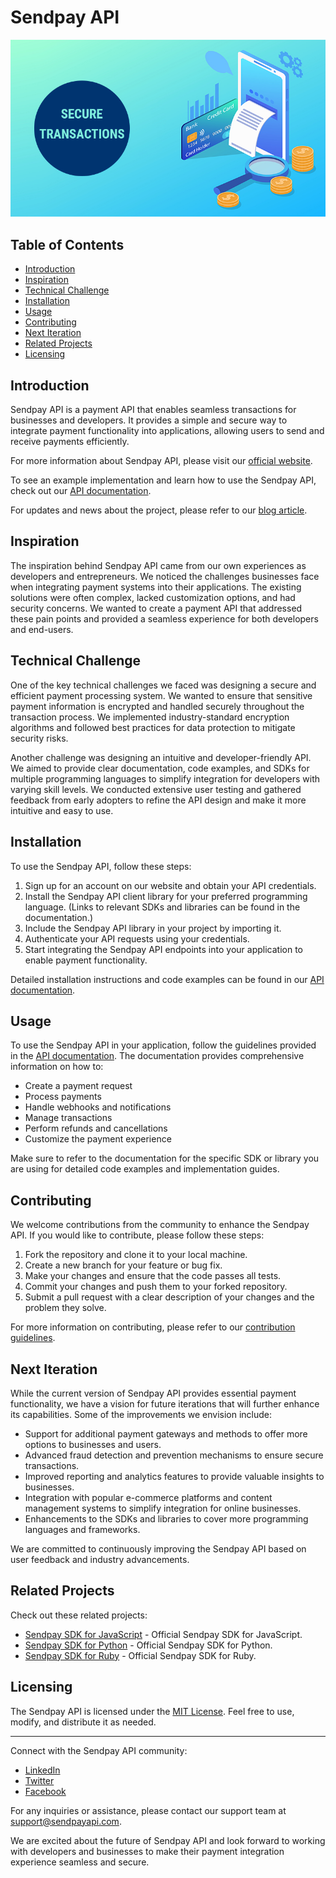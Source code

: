 # Sendpay API

![Screenshot](./app/static/images/screenshot.jpg)

## Table of Contents

- [Introduction](#introduction)
- [Inspiration](#inspiration)
- [Technical Challenge](#technical-challenge)
- [Installation](#installation)
- [Usage](#usage)
- [Contributing](#contributing)
- [Next Iteration](#next-iteration)
- [Related Projects](#related-projects)
- [Licensing](#licensing)

## Introduction

Sendpay API is a payment API that enables seamless transactions for businesses and developers. It provides a simple and secure way to integrate payment functionality into applications, allowing users to send and receive payments efficiently.

For more information about Sendpay API, please visit our [official website](https://www.sendpayapi.com).

To see an example implementation and learn how to use the Sendpay API, check out our [API documentation](https://docs.sendpayapi.com).

For updates and news about the project, please refer to our [blog article](https://blog.sendpayapi.com).

## Inspiration

The inspiration behind Sendpay API came from our own experiences as developers and entrepreneurs. We noticed the challenges businesses face when integrating payment systems into their applications. The existing solutions were often complex, lacked customization options, and had security concerns. We wanted to create a payment API that addressed these pain points and provided a seamless experience for both developers and end-users.

## Technical Challenge

One of the key technical challenges we faced was designing a secure and efficient payment processing system. We wanted to ensure that sensitive payment information is encrypted and handled securely throughout the transaction process. We implemented industry-standard encryption algorithms and followed best practices for data protection to mitigate security risks.

Another challenge was designing an intuitive and developer-friendly API. We aimed to provide clear documentation, code examples, and SDKs for multiple programming languages to simplify integration for developers with varying skill levels. We conducted extensive user testing and gathered feedback from early adopters to refine the API design and make it more intuitive and easy to use.

## Installation

To use the Sendpay API, follow these steps:

1. Sign up for an account on our website and obtain your API credentials.
2. Install the Sendpay API client library for your preferred programming language. (Links to relevant SDKs and libraries can be found in the documentation.)
3. Include the Sendpay API library in your project by importing it.
4. Authenticate your API requests using your credentials.
5. Start integrating the Sendpay API endpoints into your application to enable payment functionality.

Detailed installation instructions and code examples can be found in our [API documentation](https://docs.sendpayapi.com/installation).

## Usage

To use the Sendpay API in your application, follow the guidelines provided in the [API documentation](https://nwodothomas.github.io/landing/doc/doc.html). The documentation provides comprehensive information on how to:

- Create a payment request
- Process payments
- Handle webhooks and notifications
- Manage transactions
- Perform refunds and cancellations
- Customize the payment experience

Make sure to refer to the documentation for the specific SDK or library you are using for detailed code examples and implementation guides.

## Contributing

We welcome contributions from the community to enhance the Sendpay API. If you would like to contribute, please follow these steps:

1. Fork the repository and clone it to your local machine.
2. Create a new branch for your feature or bug fix.
3. Make your changes and ensure that the code passes all tests.
4. Commit your changes and push them to your forked repository.
5. Submit a pull request with a clear description of your changes and the problem they solve.

For more information on contributing, please refer to our [contribution guidelines](CONTRIBUTING.md).

## Next Iteration

While the current version of Sendpay API provides essential payment functionality, we have a vision for future iterations that will further enhance its capabilities. Some of the improvements we envision include:

- Support for additional payment gateways and methods to offer more options to businesses and users.
- Advanced fraud detection and prevention mechanisms to ensure secure transactions.
- Improved reporting and analytics features to provide valuable insights to businesses.
- Integration with popular e-commerce platforms and content management systems to simplify integration for online businesses.
- Enhancements to the SDKs and libraries to cover more programming languages and frameworks.

We are committed to continuously improving the Sendpay API based on user feedback and industry advancements.

## Related Projects

Check out these related projects:

- [Sendpay SDK for JavaScript](https://github.com/sendpay/sendpay-sdk-js) - Official Sendpay SDK for JavaScript.
- [Sendpay SDK for Python](https://github.com/sendpay/sendpay-sdk-python) - Official Sendpay SDK for Python.
- [Sendpay SDK for Ruby](https://github.com/sendpay/sendpay-sdk-ruby) - Official Sendpay SDK for Ruby.

## Licensing

The Sendpay API is licensed under the [MIT License](LICENSE). Feel free to use, modify, and distribute it as needed.

---

Connect with the Sendpay API community:

- [LinkedIn](https://www.linkedin.com/in/thomas-nwodo-8aa8a5184/)
- [Twitter](https://twitter.com/Great_Nwodo)
- [Facebook](https://web.facebook.com/nwodo.thomas.3)

For any inquiries or assistance, please contact our support team at support@sendpayapi.com.

We are excited about the future of Sendpay API and look forward to working with developers and businesses to make their payment integration experience seamless and secure.

